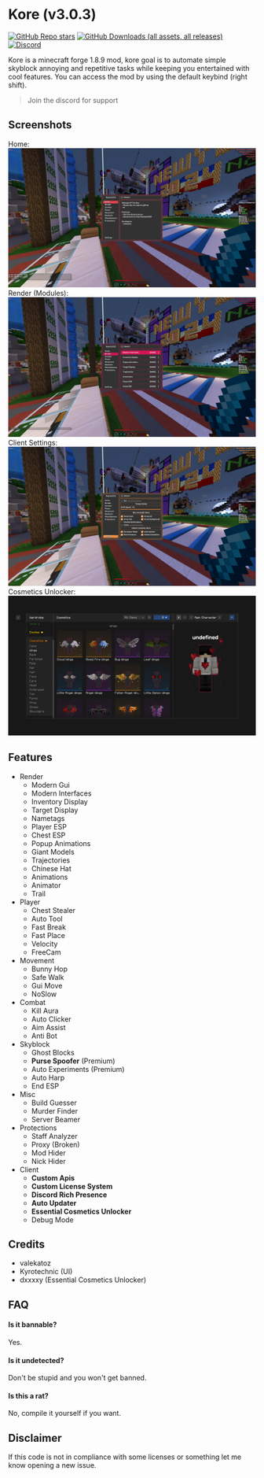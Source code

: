 # Kore (v3.0.3)

[![GitHub Repo stars](https://img.shields.io/github/stars/valekatoz/Kore?style=for-the-badge&label=stargazers&logo=esea&logoColor=FFA500&color=FFFF66)](https://github.com/valekatoz/KoreForge)
[![GitHub Downloads (all assets, all releases)](https://img.shields.io/github/downloads/valekatoz/KoreForge/total?style=for-the-badge&logo=github&label=downloads&color=32CD32)](https://github.com/valekatoz/Kore/releases)
[![Discord](https://img.shields.io/discord/1196891678284460053?style=for-the-badge&logo=discord&label=discord&color=9089DA)](https://discord.gg/koreclient)

Kore is a minecraft forge 1.8.9 mod, kore goal is to automate simple skyblock annoying and repetitive tasks while keeping you entertained with cool features. 
You can access the mod by using the default keybind (right shift).

> Join the discord for support

## Screenshots
Home:
![Home](assets/screenshots/home.png)
Render (Modules):
![Render](assets/screenshots/render.png)
Client Settings:
![Settings](assets/screenshots/settings.png)
Cosmetics Unlocker:
![Cosmetics Unlocker](assets/screenshots/cosmetics.png)

## Features

- Render
  - Modern Gui
  - Modern Interfaces
  - Inventory Display
  - Target Display
  - Nametags
  - Player ESP
  - Chest ESP
  - Popup Animations
  - Giant Models
  - Trajectories
  - Chinese Hat
  - Animations
  - Animator
  - Trail
- Player
  - Chest Stealer
  - Auto Tool
  - Fast Break
  - Fast Place
  - Velocity
  - FreeCam
- Movement
  - Bunny Hop
  - Safe Walk
  - Gui Move
  - NoSlow
- Combat
  - Kill Aura
  - Auto Clicker
  - Aim Assist
  - Anti Bot
- Skyblock
  - Ghost Blocks
  - **Purse Spoofer** (Premium)
  - Auto Experiments (Premium)
  - Auto Harp
  - End ESP
- Misc
  - Build Guesser
  - Murder Finder
  - Server Beamer
- Protections
  - Staff Analyzer
  - Proxy (Broken)
  - Mod Hider
  - Nick Hider
- Client
  - **Custom Apis**
  - **Custom License System**
  - **Discord Rich Presence**
  - **Auto Updater**
  - **Essential Cosmetics Unlocker**
  - Debug Mode

## Credits

- valekatoz
- Kyrotechnic (UI)
- dxxxxy (Essential Cosmetics Unlocker)

## FAQ

#### Is it bannable?

Yes.

#### Is it undetected?

Don't be stupid and you won't get banned.

#### Is this a rat?

No, compile it yourself if you want.

## Disclaimer
If this code is not in compliance with some licenses or something let me know opening a new issue.
